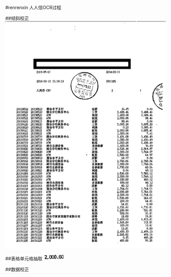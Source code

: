 #renrenxin
人人信OCR过程

##倾斜校正
![单元格](demo_data/0001.bin.png)

##表格单元格抽取
![单元格](demo_data/0001/010098.bin.png)

##数据校正
